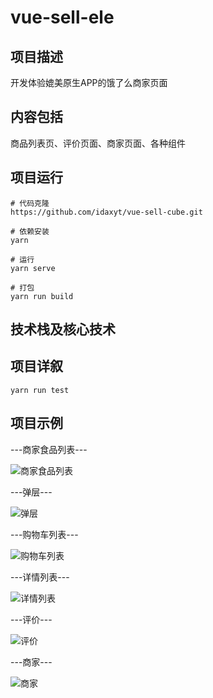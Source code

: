 # vue-sell-ele

## 项目描述
开发体验媲美原生APP的饿了么商家页面

## 内容包括
商品列表页、评价页面、商家页面、各种组件

## 项目运行
```
# 代码克隆
https://github.com/idaxyt/vue-sell-cube.git

# 依赖安装
yarn 

# 运行
yarn serve

# 打包
yarn run build 
```
## 技术栈及核心技术

## 项目详叙
```
yarn run test
```

## 项目示例
---商家食品列表---

![商家食品列表](https://github.com/idaxyt/vue-sell-cube/blob/master/main1.png)

---弹层---

![弹层](https://github.com/idaxyt/vue-sell-cube/blob/master/popup.png)

---购物车列表---

![购物车列表](https://github.com/idaxyt/vue-sell-cube/blob/master/shopcart.png)

---详情列表---

![详情列表](https://github.com/idaxyt/vue-sell-cube/blob/master/detail.png)

---评价---

![评价](https://github.com/idaxyt/vue-sell-cube/blob/master/ratings.png)

---商家---

![商家](https://github.com/idaxyt/vue-sell-cube/blob/master/seller.png)

